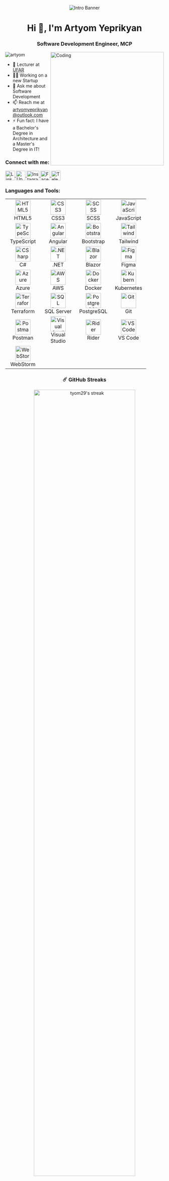 <p align="center">
  <img src="https://user-images.githubusercontent.com/31719612/205207213-9493b13b-e061-4c83-9e84-697a631ad375.png" alt="Intro Banner" />
</p>

<h1 align="center">Hi 👋, I'm Artyom Yeprikyan</h1>
<h3 align="center">Software Development Engineer, MCP</h3>

<img align="right" alt="Coding" width="360" src="https://cdn.dribbble.com/users/1162077/screenshots/3848914/programmer.gif" />

<p align="left">
  <img src="https://komarev.com/ghpvc/?username=tyom29&label=Profile%20views&color=0e75b6&style=flat" alt="artyom" />
</p>

- 🏫 Lecturer at [UFAR](https://ufar.am/)  
- 🧑‍💻 Working on a new Startup  
- 💬 Ask me about Software Development  
- 📫 Reach me at artyomyeprikyan@outlook.com  
- ⚡ Fun fact: I have a Bachelor's Degree in Architecture and a Master's Degree in IT!

<h3 align="left">Connect with me:</h3>
<p align="left">
  <a href="https://www.linkedin.com/in/artyom-yeprikyan/" target="_blank">
    <img align="center" src="https://cdn-icons-png.flaticon.com/512/174/174857.png" alt="LinkedIn" height="30" width="30" />
  </a>
  <a href="https://www.upwork.com/freelancers/~010b15fb66699831e3" target="_blank">
    <img align="center" src="https://encrypted-tbn0.gstatic.com/images?q=tbn:ANd9GcSIlpnVq0Jnx2b2ZagyTmNaMuCkOoGG3LIw3vg2Sy9dy4VvRWqZ3_U4EUYTSm4D6mCQgFc&usqp=CAU" alt="Upwork" height="30" width="30" />
  </a>
  <a href="https://www.instagram.com/artyom_yeprikyan/" target="_blank">
    <img align="center" src="https://raw.githubusercontent.com/rahuldkjain/github-profile-readme-generator/master/src/images/icons/Social/instagram.svg" alt="Instagram" height="30" width="40" />
  </a>
  <a href="https://www.facebook.com/artyom.netcore/" target="_blank">
    <img align="center" src="https://cdn-icons-png.flaticon.com/512/733/733547.png" alt="Facebook" height="30" width="30" />
  </a>
  <a href="https://t.me/DVLPR2906" target="_blank">
    <img align="center" src="https://cdn-icons-png.flaticon.com/512/2111/2111646.png" alt="Telegram" height="30" width="30" />
  </a>
</p>

<h3 align="left">Languages and Tools:</h3>
<table align="center">
  <tr>
    <td align="center" width="96">
      <a href="#">
        <img src="https://upload.wikimedia.org/wikipedia/commons/6/61/HTML5_logo_and_wordmark.svg" width="48" height="48" alt="HTML5" />
      </a>
      <br>HTML5
    </td>
    <td align="center" width="96">
      <a href="#">
        <img src="https://upload.wikimedia.org/wikipedia/commons/d/d5/CSS3_logo_and_wordmark.svg" width="48" height="48" alt="CSS3" />
      </a>
      <br>CSS3
    </td>
    <td align="center" width="96">
      <a href="#">
        <img src="https://upload.wikimedia.org/wikipedia/commons/9/96/Sass_Logo_Color.svg" width="48" height="48" alt="SCSS" />
      </a>
      <br>SCSS
    </td>
    <td align="center" width="96">
      <a href="#">
        <img src="https://upload.wikimedia.org/wikipedia/commons/9/99/Unofficial_JavaScript_logo_2.svg" width="48" height="48" alt="JavaScript" />
      </a>
      <br>JavaScript
    </td>
  </tr>
  <tr>
    <td align="center" width="96">
      <a href="#">
        <img src="https://upload.wikimedia.org/wikipedia/commons/4/4c/Typescript_logo_2020.svg" width="48" height="48" alt="TypeScript" />
      </a>
      <br>TypeScript
    </td>
    <td align="center" width="96">
      <a href="#">
        <img src="https://angular.io/assets/images/logos/angular/angular.svg" width="48" height="48" alt="Angular" />
      </a>
      <br>Angular
    </td>
    <td align="center" width="96">
      <a href="#">
        <img src="https://upload.wikimedia.org/wikipedia/commons/b/b2/Bootstrap_logo.svg" width="48" height="48" alt="Bootstrap" />
      </a>
      <br>Bootstrap
    </td>
    <td align="center" width="96">
      <a href="#">
        <img src="https://www.vectorlogo.zone/logos/tailwindcss/tailwindcss-icon.svg" width="48" height="48" alt="Tailwind" />
      </a>
      <br>Tailwind
    </td>
  </tr>
  <tr>
    <td align="center" width="96">
      <a href="#">
        <img src="https://cdn.cdnlogo.com/logos/c/27/c.svg" width="48" height="48" alt="CSharp" />
      </a>
      <br>C#
    </td>
    <td align="center" width="96">
      <a href="#">
        <img src="https://upload.wikimedia.org/wikipedia/commons/e/ee/.NET_Core_Logo.svg" width="48" height="48" alt=".NET" />
      </a>
      <br>.NET
    </td>
    <td align="center" width="96">
      <a href="#">
        <img src="https://upload.wikimedia.org/wikipedia/commons/d/d0/Blazor.png" width="48" height="48" alt="Blazor" />
      </a>
      <br>Blazor
    </td>
    <td align="center" width="96">
      <a href="#">
        <img src="https://www.vectorlogo.zone/logos/figma/figma-icon.svg" width="48" height="48" alt="Figma" />
      </a>
      <br>Figma
    </td>
  </tr>
  <tr>
    <td align="center" width="96">
      <a href="#">
        <img src="https://swimburger.net/media/fbqnp2ie/azure.svg" width="48" height="48" alt="Azure" />
      </a>
      <br>Azure
    </td>
    <td align="center" width="96">
      <a href="#">
        <img src="https://cdn.worldvectorlogo.com/logos/amazon-web-services-1.svg" width="48" height="48" alt="AWS" />
      </a>
      <br>AWS
    </td>
    <td align="center" width="96">
      <a href="#">
        <img src="https://cdn.worldvectorlogo.com/logos/docker-3.svg" width="48" height="48" alt="Docker" />
      </a>
      <br>Docker
    </td>
    <td align="center" width="96">
      <a href="#">
        <img src="https://upload.wikimedia.org/wikipedia/commons/3/39/Kubernetes_logo_without_workmark.svg" width="48" height="48" alt="Kubernetes" />
      </a>
      <br>Kubernetes
    </td>
  </tr>
  <tr>
    <td align="center" width="96">
      <a href="#">
        <img src="https://www.vectorlogo.zone/logos/terraformio/terraformio-icon.svg" width="48" height="48" alt="Terraform" />
      </a>
      <br>Terraform
    </td>
    <td align="center" width="96">
      <a href="#">
        <img src="https://upload.wikimedia.org/wikipedia/de/8/8c/Microsoft_SQL_Server_Logo.svg" width="48" height="48" alt="SQL Server" />
      </a>
      <br>SQL Server
    </td>
    <td align="center" width="96">
      <a href="#">
        <img src="https://upload.wikimedia.org/wikipedia/commons/2/29/Postgresql_elephant.svg" width="48" height="48" alt="PostgreSQL" />
      </a>
      <br>PostgreSQL
    </td>
    <td align="center" width="96">
      <a href="#">
        <img src="https://upload.wikimedia.org/wikipedia/commons/e/e0/Git-logo.svg" width="48" height="48" alt="Git" />
      </a>
      <br>Git
    </td>
  </tr>
  <tr>
    <td align="center" width="96">
      <a href="#">
        <img src="https://www.vectorlogo.zone/logos/getpostman/getpostman-icon.svg" width="48" height="48" alt="Postman" />
      </a>
      <br>Postman
    </td>
    <td align="center" width="96">
      <a href="#">
        <img src="https://upload.wikimedia.org/wikipedia/commons/5/59/Visual_Studio_Icon_2019.svg" width="48" height="48" alt="Visual Studio" />
      </a>
      <br>Visual Studio
    </td>
    <td align="center" width="96">
      <a href="#">
        <img src="https://upload.wikimedia.org/wikipedia/commons/6/6e/JetBrains_Rider_Icon.svg" width="48" height="48" alt="Rider" />
      </a>
      <br>Rider
    </td>
    <td align="center" width="96">
      <a href="#">
        <img src="https://upload.wikimedia.org/wikipedia/commons/9/9a/Visual_Studio_Code_1.35_icon.svg" width="48" height="48" alt="VS Code" />
      </a>
      <br>VS Code
    </td>
  </tr>
  <tr>
    <td align="center" width="96">
      <a href="#">
        <img src="https://upload.wikimedia.org/wikipedia/commons/c/c0/WebStorm_Icon.svg" width="48" height="48" alt="WebStorm" />
      </a>
      <br>WebStorm
    </td>
  </tr>
</table>

<h3 align="center">☄️ GitHub Streaks</h3>
<p align="center">
  <img width="80%" alt="tyom29's streak" src="https://github-readme-streak-stats.herokuapp.com?user=tyom29&theme=tokyonight&hide_border=true" />
</p>

<h3 align="center">⚡ GitHub Stats</h3>
<p align="center">
  <img width="48%" src="https://github-readme-stats.vercel.app/api?username=tyom29&show_icons=true&hide_border=true&theme=tokyonight" alt="tyom29's stats" />
  <img width="48%" src="https://github-readme-stats.vercel.app/api/top-langs?username=tyom29&show_icons=true&locale=en&layout=compact&theme=tokyonight&hide_border=true" alt="tyom29's top langs"/>
</p>

<h3 align="center">🎖 GitHub Trophies</h3>
<p align="center">
  <img src="https://github-profile-trophy.vercel.app/?username=tyom29&theme=onedark&no-frame=true&column=7" alt="tyom29's trophy stats" />
</p>

<h3 align="center">💬 Dev Quote</h3>
<p align="center">
  <img src="https://quotes-github-readme.vercel.app/api?type=horizontal&theme=tokyonight" alt="Dev quote" />
</p>

<h3 align="center">🐍 Watch my commits get eaten by a snake!</h3>
<p align="center">
  <img src="https://github.com/tyom29/tyom29/blob/output/github-contribution-grid-snake.svg" alt="snake animation" />
</p>


<h3 align="left">🏅 Certifications</h3>
- <a href="https://drive.google.com/file/d/1WInV62LgsUe-cckkVXJMnGoyHoi8mZf-/view">Microsoft Certified Professional</a>  
- <a href="https://learn.microsoft.com/api/credentials/share/en-us/ArtyomYeprikyan2906/F1D760A86A67C40C?sharingId=978912D3FBC2AABA">Microsoft Certified: Azure Developer Associate</a>  
- <a href="https://learn.microsoft.com/api/credentials/share/en-us/ArtyomYeprikyan2906/1E59F8BACC470235?sharingId=978912D3FBC2AABA">Microsoft Certified: Azure Administrator Associate</a>  
- <a href="https://learn.microsoft.com/api/credentials/share/en-us/ArtyomYeprikyan2906/F060CA80CEB6F608?sharingId=978912D3FBC2AABA">Microsoft Certified: Azure Solutions Architect Expert</a>
